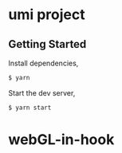 # umi project

## Getting Started

Install dependencies,

```bash
$ yarn
```

Start the dev server,

```bash
$ yarn start
```
# webGL-in-hook
